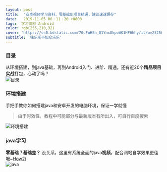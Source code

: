```yaml
---
layout: post
title:  "安卓视频学习资料，零基础到项目精通，建议速速保存"
date:   2019-11-05 00：11：20 +0800
tags:  学习资料 Android
color: rgb(255,210,32)
cover: 'https://ss0.bdstatic.com/70cFuHSh_Q1YnxGkpoWK1HF6hhy/it/u=2525036618,3076916394&fm=26&gp=0.jpg'
subtitle: '独乐乐不如众乐乐'
---
```


### 目录
从环境搭建，到java基础，再到Android入门、进阶、精通，还有近20个**精品项目实战**打包，心动了吗？  
![目录](https://note.youdao.com/yws/public/resource/dce65334258628997f152da77ee21107/xmlnote/066948A01C4F44CA81BD116F1D279250/1183)  

### 环境搭建  
手把手教你如何搭建java和安卓开发的电脑环境，保证一学就懂  
>由于时效性，教程中可能部分与最新版本有所出入，可自行百度搜索   
  
  
![环境搭建](https://note.youdao.com/yws/public/resource/dce65334258628997f152da77ee21107/xmlnote/5B2D058D24FE4A5E9FEF98B4CDAC81F2/1186)  

### java学习  
**零基础？基础差？** 没关系，这里有系统全面的java**视频**，配合网站自学效果更佳哦~[How2j](https://how2j.cn/)  
![java](https://note.youdao.com/yws/public/resource/dce65334258628997f152da77ee21107/xmlnote/E65E37A6E069402D9F2000279A36401D/1187)

